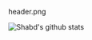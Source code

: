 header.png

![Shabd's github stats](https://github-readme-stats.vercel.app/api?username=ShabdVeyyakula&show_icons=true&theme=synthwave)
